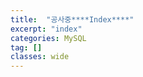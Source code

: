 ```yaml
---
title:  "공사중****Index****"
excerpt: "index"
categories: MySQL
tag: []
classes: wide
---
```


```sql

```

